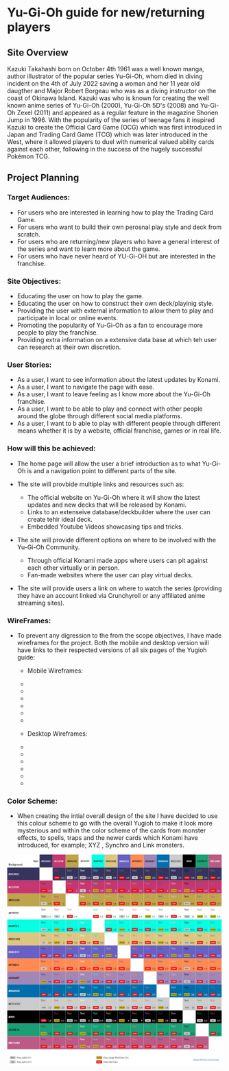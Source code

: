 # **Yu-Gi-Oh guide for new/returning players**
## **Site Overview**
Kazuki Takahashi born on October 4th 1961 was a well known manga, author illustrator of the popular series Yu-Gi-Oh,  whom died in diving incident on the 4th of July 2022 saving a woman and her 11 year old daugther and Major Robert Borgeau who was as a diving instructor on the coast of Okinawa Island. Kazuki was who is known for creating the well known anime series of Yu-Gi-Oh (2000), Yu-Gi-Oh 5D's (2008) and Yu-Gi-Oh Zexel (2011) and  appeared as a regular feature in the magazine Shonen Jump in 1996. With the popularity of the series of teenage fans it inspired Kazuki to create the Official Card Game (OCG) which was first introduced in Japan and Trading Card Game (TCG) which was later introduced in the West, where it allowed players to duel with numerical valued ability cards against each other, following in the success of the hugely successful Pokémon TCG. 

## **Project Planning**
### **Target Audiences:**
* For users who are interested in learning how to play the Trading Card Game.
* For users who want to build their own perosnal play style and deck from scratch.
* For users who are returning/new players who have a general interest of the series and want to learn more about the game.
* For users who have never heard of YU-Gi-OH but are interested in the franchise.

### **Site Objectives:**
* Educating the user on how to play the game.
* Educating the user on how to construct their own deck/playinig style.
* Providing the user with external information to allow them to play and participate in local or online events.
* Promoting the popularity of Yu-Gi-Oh as a fan to encourage more people to play the franchise.
* Providing extra information on a extensive data base at which teh user can research at their own discretion.

### **User Stories:**
* As a user, I want to see information about the latest updates by Konami.
* As a user, I want to navigate the page with ease.
* As a user, I want to leave feeling as I know more about the Yu-Gi-Oh franchise.
* As a user, I want to be able to play and connect with other people around the globe through different social media platforms.
* As a user, I want to b able to play with different people through different means whether it is by a website, official franchise, games or in real life.

### **How will this be achieved:**
* The home page will allow the user a brief introduction as to what Yu-Gi-Oh is and a navigation point to different parts of the site.

* The site will provbide multiple links and resources such as:
    * The official website on Yu-Gi-Oh where it will show the latest updates and new decks that will be released by Konami.
    * Links to an extenseive database/deckbuilder where the user can create tehir ideal deck.
    * Embedded Youtube Videos showcasing tips and tricks.

* The site will provide different options on where to be involved with the Yu-Gi-Oh Community.
    * Through official Konami made apps where users can pit against each other virtually or in person.
    * Fan-made websites where the user can play virtual decks.

* The site will provide users a link on where to watch the series (providing they have an account linked via Crunchyroll or any affiliated anime streaming sites).

### **WireFrames:**
* To prevent any digression to the from the scope objectives, I have made wireframes for the project. Both the mobile and desktop version will have links to their respected versions of all six pages of the Yugioh guide:

    * Mobile Wireframes:
    * 
    * 
    * 
    * 
    * 
    * 

    * Desktop Wireframes:
    * 
    * 
    * 
    * 
    * 
    * 


### **Color Scheme:**
 * When creating the intial overall design of the site I have decided to use this colour scheme to go with the overall Yugioh to make it look more mysterious and within the color scheme of the cards from monster effects, to spells, traps and the newer cards which Konami have introduced, for example; XYZ , Synchro and Link monsters.

 ![Contrast Grid](doc/screenshots/color-scheme.webp)
